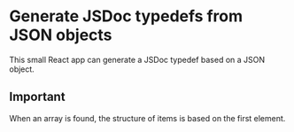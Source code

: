 # Generate JSDoc typedefs from JSON objects
This small React app can generate a JSDoc typedef based on a JSON object.
## Important
When an array is found, the structure of items is based on the first element.
